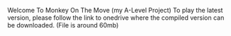 Welcome To Monkey On The Move (my A-Level Project)
To play the latest version, please follow the link to onedrive where the compiled version can be downloaded. (File is around 60mb)
